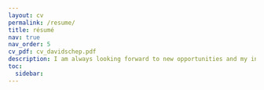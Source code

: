 ```yaml
---
layout: cv
permalink: /resume/
title: résumé
nav: true
nav_order: 5
cv_pdf: cv_davidschep.pdf
description: I am always looking forward to new opportunities and my inbox is always open.
toc:
  sidebar:
---
```


